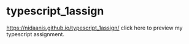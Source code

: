 # typescript_1assign
 https://nidaanis.github.io/typescript_1assign/ click here to preview my typescript assignment.

